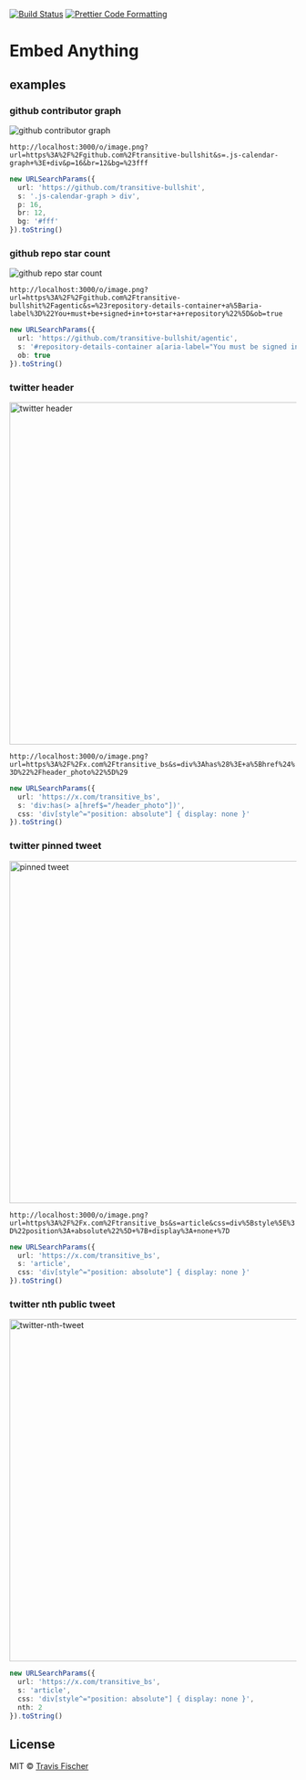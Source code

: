 <p>
  <a href="https://github.com/transitive-bullshit/embed-anything/actions/workflows/main.yml"><img alt="Build Status" src="https://github.com/transitive-bullshit/embed-anything/actions/workflows/main.yml/badge.svg" /></a>
  <a href="https://prettier.io"><img alt="Prettier Code Formatting" src="https://img.shields.io/badge/code_style-prettier-brightgreen.svg" /></a>
</p>

# Embed Anything <!-- omit from toc -->

## examples

### github contributor graph

<img alt="github contributor graph" src="https://raw.githubusercontent.com/transitive-bullshit/embed-anything/main/public/github-contribution-graph.png">

`http://localhost:3000/o/image.png?url=https%3A%2F%2Fgithub.com%2Ftransitive-bullshit&s=.js-calendar-graph+%3E+div&p=16&br=12&bg=%23fff`

```ts
new URLSearchParams({
  url: 'https://github.com/transitive-bullshit',
  s: '.js-calendar-graph > div',
  p: 16,
  br: 12,
  bg: '#fff'
}).toString()
```

### github repo star count

<img alt="github repo star count" src="https://raw.githubusercontent.com/transitive-bullshit/embed-anything/main/public/github-repo-star-count">

`http://localhost:3000/o/image.png?url=https%3A%2F%2Fgithub.com%2Ftransitive-bullshit%2Fagentic&s=%23repository-details-container+a%5Baria-label%3D%22You+must+be+signed+in+to+star+a+repository%22%5D&ob=true`

```ts
new URLSearchParams({
  url: 'https://github.com/transitive-bullshit/agentic',
  s: '#repository-details-container a[aria-label="You must be signed in to star a repository"]',
  ob: true
}).toString()
```

### twitter header

<img alt="twitter header" src="https://raw.githubusercontent.com/transitive-bullshit/embed-anything/main/public/twitter-header.jpg" width="600">

`http://localhost:3000/o/image.png?url=https%3A%2F%2Fx.com%2Ftransitive_bs&s=div%3Ahas%28%3E+a%5Bhref%24%3D%22%2Fheader_photo%22%5D%29`

```ts
new URLSearchParams({
  url: 'https://x.com/transitive_bs',
  s: 'div:has(> a[href$="/header_photo"])',
  css: 'div[style^="position: absolute"] { display: none }'
}).toString()
```

### twitter pinned tweet

<img alt="pinned tweet" src="https://raw.githubusercontent.com/transitive-bullshit/embed-anything/main/public/pinned-tweet.png" width="600">

`http://localhost:3000/o/image.png?url=https%3A%2F%2Fx.com%2Ftransitive_bs&s=article&css=div%5Bstyle%5E%3D%22position%3A+absolute%22%5D+%7B+display%3A+none+%7D`

```ts
new URLSearchParams({
  url: 'https://x.com/transitive_bs',
  s: 'article',
  css: 'div[style^="position: absolute"] { display: none }'
}).toString()
```

### twitter nth public tweet

<img alt="twitter-nth-tweet" src="https://raw.githubusercontent.com/transitive-bullshit/embed-anything/main/public/twitter-nth-tweet.jpg" width="600">

```ts
new URLSearchParams({
  url: 'https://x.com/transitive_bs',
  s: 'article',
  css: 'div[style^="position: absolute"] { display: none }',
  nth: 2
}).toString()
```

## License

MIT © [Travis Fischer](https://x.com/transitive_bs)
